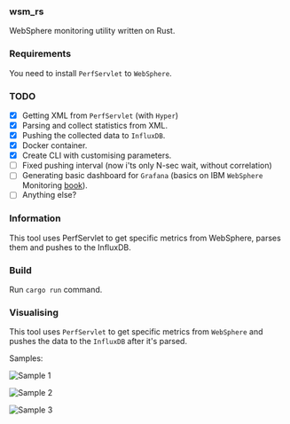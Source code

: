 ### wsm_rs

WebSphere monitoring utility written on Rust.

### Requirements

You need to install `PerfServlet` to `WebSphere`.

### TODO

- [X] Getting XML from `PerfServlet` (with `Hyper`)
- [X] Parsing and collect statistics from XML.
- [X] Pushing the collected data to `InfluxDB`.
- [X] Docker container.
- [X] Create CLI with customising parameters.
- [ ] Fixed pushing interval (now i'ts only N-sec wait, without correlation)
- [ ] Generating basic dashboard for `Grafana` (basics on IBM `WebSphere` Monitoring [book](http://www.redbooks.ibm.com/redpapers/pdfs/redp4579.pdf)).
- [ ] Anything else?

### Information

This tool uses PerfServlet to get specific metrics from WebSphere, parses them and pushes to the InfluxDB.

### Build

Run `cargo run` command.

### Visualising

This tool uses `PerfServlet` to get specific metrics from `WebSphere` and pushes the data to the `InfluxDB` after it's parsed.

Samples:

![Sample 1](https://sc-cdn.scaleengine.net/i/2faa47f637e83b354b6c6341e1b98181.png)

![Sample 2](https://sc-cdn.scaleengine.net/i/99a7a32346291383260f435e6fa27c7e.png)

![Sample 3](https://sc-cdn.scaleengine.net/i/3f09504bdddc9767c4089006e5827899.png)
